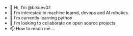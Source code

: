 - 👋 Hi, I’m @blkdev02
- 👀 I’m interested in machine learnd, devops and AI robotics 
- 🌱 I’m currently learning python 
- 💞️ I’m looking to collaborate on open source projects 
- 📫 How to reach me ...

<!---
blkdev02/blkdev02 is a ✨ special ✨ repository because its `README.md` (this file) appears on your GitHub profile.
You can click the Preview link to take a look at your changes.
--->

